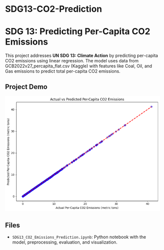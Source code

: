 # SDG13-CO2-Prediction
# SDG 13: Predicting Per-Capita CO2 Emissions

This project addresses **UN SDG 13: Climate Action** by predicting per-capita CO2 emissions using linear regression. The model uses data from GCB2022v27_percapita_flat.csv (Kaggle) with features like Coal, Oil, and Gas emissions to predict total per-capita CO2 emissions.

## Project Demo
![Scatter Plot](download.png)

## Files
- `SDG13_CO2_Emissions_Prediction.ipynb`: Python notebook with the model, preprocessing, evaluation, and visualization.
